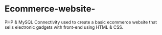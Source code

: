 # Ecommerce-website-
PHP &amp; MySQL Connectivity used to create a basic ecommerce website that sells electronic gadgets with front-end using HTML &amp; CSS.
